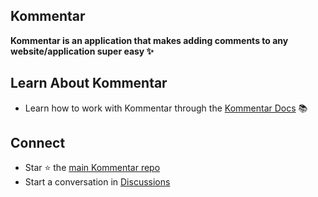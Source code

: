 ## Kommentar

<p>
    <b>Kommentar is an application that makes adding comments to any website/application super easy ✨</b>
</p>

<h2>Learn About Kommentar</h2>
<ul>
    <li>Learn how to work with Kommentar through the <a href="https://kommentar.safwanyp.com/docs">Kommentar Docs</a> 📚 </li>
</ul>

<h2>Connect</h2>
<ul>
    <li>Star ⭐️ the <a href="https://github.com/kommentar/kommentar/stargazers">main Kommentar repo</a></li>
    <li>Start a conversation in <a href="https://github.com/orgs/kommentar/discussions">Discussions</a></li>
</ul>
